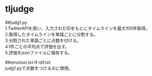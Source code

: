 # tljudge
##judg1.py  
1.TwitterAPIを用い、入力されたIDをもとにタイムラインを最大100件取得。  
2.取得したタイムラインを単語ごとに分割する。  
3.分割された単語ごとに点数を付ける。  
4.1件ごとの平均点で評価を出す。  
5.評価をjsonファイルに保存する。  
  
##emotion.txt tf-idf.txt  
judg1.pyで点数をつけるのに使用。 
